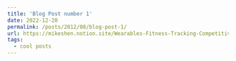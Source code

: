 ```yaml
---
title: 'Blog Post number 1'
date: 2022-12-20
permalink: /posts/2012/08/blog-post-1/
url: https://mikeshen.notion.site/Wearables-Fitness-Tracking-Competitive-Analysis-3ca157a2e4694e1bac8159507fdb831c
tags:
  - cool posts
---
```

